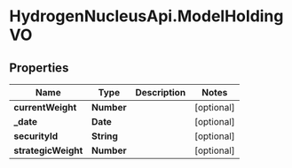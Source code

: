 # HydrogenNucleusApi.ModelHoldingVO

## Properties
Name | Type | Description | Notes
------------ | ------------- | ------------- | -------------
**currentWeight** | **Number** |  | [optional] 
**_date** | **Date** |  | [optional] 
**securityId** | **String** |  | [optional] 
**strategicWeight** | **Number** |  | [optional] 


